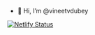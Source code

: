- 👋 Hi, I’m @vineetvdubey

<!---
vineetvdubey/vineetvdubey is a ✨ special ✨ repository because its `README.md` (this file) appears on your GitHub profile.
You can click the Preview link to take a look at your changes.
--->

[![Netlify Status](https://api.netlify.com/api/v1/badges/0a571721-e793-4048-8413-221f78d7cfa0/deploy-status)](https://app.netlify.com/sites/vineetvdubey/deploys)
